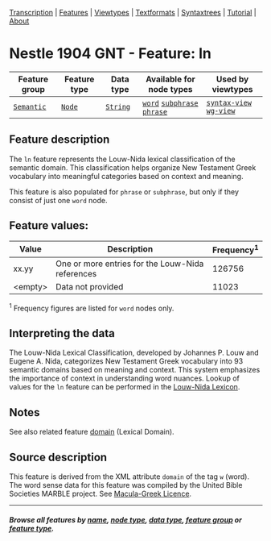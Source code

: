 <a name="start"></a>
<div class="hidden-content">
<a href="../transcription.md">Transcription</a> | <a href="README.md#start">Features</a> | <a href="../viewtypes.md#start">Viewtypes</a> | <a href="../textformats.md#start">Textformats</a> |  <a href="../syntaxtrees.md#start">Syntaxtrees</a> | <a href="../tutorial/README.md#start">Tutorial</a>  | <a href="../about.md#start">About</a>
</div>

# Nestle 1904 GNT - Feature: ln 

Feature group | Feature type | Data type | Available for node types | Used by viewtypes
---  | --- | --- | --- | ---
[`Semantic`](featuresbygroup.md#semantic-features) | [`Node`](featuresbyfeaturetype.md#node-features) | [`String`](featuresbydatatype.md#string-datatype) | [`word`](featuresbynodetype.md#word-nodes) [`subphrase`](featuresbynodetype.md#subphrase-nodes) [`phrase`](featuresbynodetype.md#phrase-nodes) | [`syntax-view`](../syntax-view.md#start) [`wg-view`](../wg-view.md#start)

## Feature description

The `ln` feature represents the Louw-Nida lexical classification of the semantic domain. This classification helps organize New Testament Greek vocabulary into meaningful categories based on context and meaning.

This feature is also populated for `phrase` or `subphrase`, but only if they consist of just one `word` node.

## Feature values:

Value | Description | Frequency<sup>1</sup>
--- | --- | ---
xx.yy  | One or more entries for the Louw-Nida references | 126756
&lt;empty&gt; | Data not provided | 11023

<sup>1</sup> Frequency figures are listed for `word` nodes only. 

## Interpreting the data

The Louw-Nida Lexical Classification, developed by Johannes P. Louw and Eugene A. Nida, categorizes New Testament Greek vocabulary into 93 semantic domains based on meaning and context. This system emphasizes the importance of context in understanding word nuances. Lookup of values for the `ln` feature can be performed in the [Louw-Nida Lexicon](https://www.laparola.net/greco/louwnida.php).

## Notes

See also related feature [domain](domain.md#readme) (Lexical Domain).

## Source description

This feature is derived from the XML attribute `domain` of the tag `w` (word). The word sense data for this feature was compiled by the United Bible Societies MARBLE project. See [Macula-Greek Licence](https://github.com/Clear-Bible/macula-greek/blob/main/LICENSE.md).

---
#### *Browse all features by [name](featuresbyname.md#start), [node type](featuresbynodetype.md#start), [data type](featuresbydatatype.md#start), [feature group](featuresbygroup.md#start) or [feature type](featuresbyfeaturetype.md#start).*
